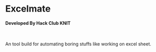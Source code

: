 <h1>Excelmate</h1>

#### Developed By Hack Club KNIT
<br/>
<p>
An tool build for automating boring stuffs like working on excel sheet.
</p>
